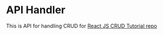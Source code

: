 # API Handler

This is API for handling CRUD for [React JS CRUD Tutorial repo](https://github.com/haloriyan/simplecrud-reactjs)

